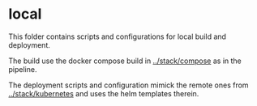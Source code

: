 # local

This folder contains scripts and configurations for local build and deployment.

The build use the docker compose build in [../stack/compose](../stack/compose) as in the pipeline. 

The deployment scripts and configuration mimick the remote ones from [../stack/kubernetes](../stack/kubernetes) and uses the helm templates therein.